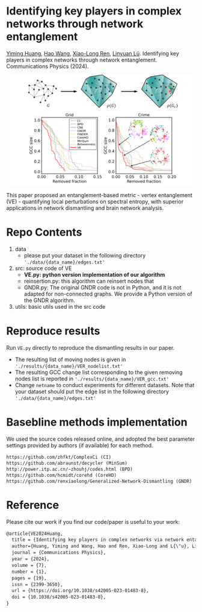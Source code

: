# Identifying key players in complex networks through network entanglement

[Yiming Huang](https://yiminghh.github.io/), 
[Hao Wang](https://scholar.google.com/citations?user=Mfj5te4AAAAJ&hl=zh-CN), 
[Xiao-Long Ren](https://github.com/renxiaolong), 
[Linyuan Lü](https://linyuanlab.com/). Identifying key players in complex networks through network entanglement. Communications Physics (2024).

<p align="center">
  <img src=".\VertexEnt.png" width="700">
</p>

This paper proposed an entanglement-based metric - vertex entanglement (VE) - quantifying local perturbations on spectral entropy, with superior applications in network dismantling and brain network analysis.




# Repo Contents

1. data
   - please put your dataset in the following directory `'./data/{data_name}/edges.txt'`
2. src: source code of VE
   - **VE.py: python version implementation of our algorithm**
   - reinsertion.py:  this algorithm can reinsert nodes that 
   - GNDR.py: The original GNDR code is not in Python, and it is not adapted for non-connected graphs. We provide a Python version of the GNDR algorithm. 
3. utils: basic utils used in the src code


# Reproduce results

 Run `VE.py` directly to reproduce the dismantling results in our paper.

- The resulting list of moving nodes is given in `'./results/{data_name}/VER_nodelist.txt'`
- The resulting GCC change list corresponding to the given removing nodes list is reported in `'./results/{data_name}/VER_gcc.txt'`
- Change `netname` to conduct experiments for different datasets. Note that your dataset should put the edge list in the following directory `'./data/{data_name}/edges.txt'`


# Basebline methods implementation
We used the source codes released online, and adopted the best parameter settings provided by authors (if available) for each method.
```
https://github.com/zhfkt/ComplexCi (CI)
https://github.com/abraunst/decycler (MinSum)
http://power.itp.ac.cn/~zhouhj/codes.html (BPD)
https://github.com/hcmidt/corehd (CoreHD)
https://github.com/renxiaolong/Generalized-Network-Dismantling (GNDR)
```

# Reference

Please cite our work if you find our code/paper is useful to your work:
```latex
@article{VE2024Huang,  
  title = {Identifying key players in complex networks via network entanglement},  
  author={Huang, Yiming and Wang, Hao and Ren, Xiao-Long and L{\"u}, Linyuan},
  journal = {Communications Physics},  
  year = {2024},  
  volume = {7},  
  number = {1},  
  pages = {19},  
  issn = {2399-3650},  
  url = {https://doi.org/10.1038/s42005-023-01483-8},  
  doi = {10.1038/s42005-023-01483-8},  
}
```






